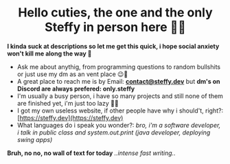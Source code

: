 <h1 align="center">Hello cuties, the one and the only Steffy in person here 💖👋</h1>

**I kinda suck at descriptions so let me get this quick, i hope social anxiety won't kill me along the way 🤣**

- Ask me about anythig, from programming questions to random bullshits or just use my dm as an vent place 😉🥰
- A great place to reach me is by Email: **contact@steffy.dev** but **dm's on Discord are always prefered: only.steffy**
- I'm usually a busy person, i have so many projects and still none of them are finished yet, i'm just too lazy 🤣🤔
- I got my own useless website, if other people have why i should't, right?: [https://steffy.dev](https://steffy.dev)
- What languages do i speak you wonder?: *bro, i'm a software developer, i talk in public class and system.out.print (java developer, deploying swing apps)*

**Bruh, no no, no wall of text for today** *..intense fast writing..*



